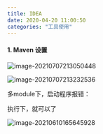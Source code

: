 ```yaml
---
title: IDEA
date: 2020-04-20 11:00:50
categories: "工具使用"
---
```

#### 1. Maven 设置

![image-20210707213050448](https://i.loli.net/2021/07/07/nvqeJDmrtAf1w5U.png)

![image-20210707213232536](https://i.loli.net/2021/07/07/967olUfIFqMOsyC.png)


多module下，启动程序报错：

执行下，就可以了

![image-20210610165645928](https://i.loli.net/2021/06/10/U8DZTSa1jw7ELBM.png)